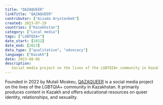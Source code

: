 ```yaml
---
title: "QAZAQUEER"
linkTitle: "QAZAQUEER"
contributor: ["Aizada Arystanbek"]
created: 2023-07-19
countries: ["Kazakhstan"]
category: ["Local media"]
tags: ["LGBTQIA+"]
date_start: [2022]
date_end: [2023]
data_type: ["qualitative", "advocacy"]
language: ["Kazakh"]
date: 2023-08-06
description:
   Social media project on the lives of the LGBTQIA+ community in Kazakhstan
---
```


Founded in 2022 by Mutali Moskeu, [QAZAQUEER](https://www.instagram.com/qazaqueer/) is a social media project on the lives of the LGBTQIA+ community in Kazakhstan. It primarily produces content in Kazakh and offers educational resources on queer identity, relationships, and sexuality.
